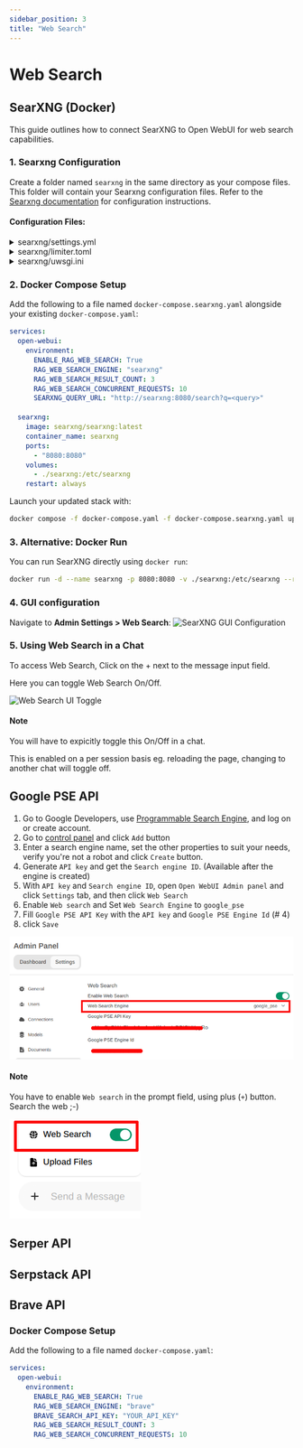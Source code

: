 ```yaml
---
sidebar_position: 3
title: "Web Search"
---
```


# Web Search

## SearXNG (Docker)

This guide outlines how to connect SearXNG to Open WebUI for web search capabilities.

### 1. Searxng Configuration

Create a folder named `searxng` in the same directory as your compose files. This folder will contain your Searxng configuration files. Refer to the [Searxng documentation](https://docs.searxng.org/) for configuration instructions.

#### Configuration Files:

<details>
<summary>searxng/settings.yml</summary>

```yaml
# see https://docs.searxng.org/admin/settings/settings.html#settings-use-default-settings
use_default_settings: true

server:
  secret_key: "f9e603d4191caab069b021fa0568391a33c8a837b470892c64461b5dd12464f4"
  limiter: false
  image_proxy: true
  port: 8080
  bind_address: "0.0.0.0"

ui:
  static_use_hash: true

search:
  safe_search: 0
  autocomplete: ""
  default_lang: ""
  formats:
    - html
    - json
```

</details>

<details>
<summary>searxng/limiter.toml</summary>

```toml
[botdetection.ip_limit]
# activate link_token method in the ip_limit method
link_token = true
```

</details>

<details>
<summary>searxng/uwsgi.ini</summary>

```ini
[uwsgi]
# Who will run the code
uid = searxng
gid = searxng

# Number of workers (usually CPU count)
# default value: %k (= number of CPU core, see Dockerfile)
workers = %k

# Number of threads per worker
# default value: 4 (see Dockerfile)
threads = 4

# The right granted on the created socket
chmod-socket = 666

# Plugin to use and interpreter config
single-interpreter = true
master = true
plugin = python3
lazy-apps = true
enable-threads = 4

# Module to import
module = searx.webapp

# Virtualenv and python path
pythonpath = /usr/local/searxng/
chdir = /usr/local/searxng/searx/

# automatically set processes name to something meaningful
auto-procname = true

# Disable request logging for privacy
disable-logging = true
log-5xx = true

# Set the max size of a request (request-body excluded)
buffer-size = 8192

# No keep alive
# See https://github.com/searx/searx-docker/issues/24
add-header = Connection: close

# uwsgi serves the static files
static-map = /static=/usr/local/searxng/searx/static
# expires set to one day
static-expires = /* 86400
static-gzip-all = True
offload-threads = 4
```

</details>

### 2. Docker Compose Setup

Add the following to a file named `docker-compose.searxng.yaml` alongside your existing `docker-compose.yaml`:

```yaml
services:
  open-webui:
    environment:
      ENABLE_RAG_WEB_SEARCH: True
      RAG_WEB_SEARCH_ENGINE: "searxng"
      RAG_WEB_SEARCH_RESULT_COUNT: 3
      RAG_WEB_SEARCH_CONCURRENT_REQUESTS: 10
      SEARXNG_QUERY_URL: "http://searxng:8080/search?q=<query>"

  searxng:
    image: searxng/searxng:latest
    container_name: searxng
    ports:
      - "8080:8080"
    volumes:
      - ./searxng:/etc/searxng
    restart: always
```

Launch your updated stack with:

```bash
docker compose -f docker-compose.yaml -f docker-compose.searxng.yaml up -d
```

### 3. Alternative: Docker Run

You can run SearXNG directly using `docker run`:

```bash
docker run -d --name searxng -p 8080:8080 -v ./searxng:/etc/searxng --restart always searxng/searxng:latest
```

### 4. GUI configuration

Navigate to **Admin Settings > Web Search**:
![SearXNG GUI Configuration](/img/tutorial_searxng_config.png)

### 5. Using Web Search in a Chat

To access Web Search, Click on the + next to the message input field.

Here you can toggle Web Search On/Off.

![Web Search UI Toggle](/img/web_search_toggle.png)

#### Note

You will have to expicitly toggle this On/Off in a chat.

This is enabled on a per session basis eg. reloading the page, changing to another chat will toggle off.

## Google PSE API

1. Go to Google Developers, use [Programmable Search Engine](https://developers.google.com/custom-search), and log on or create account.
2. Go to [control panel](https://programmablesearchengine.google.com/controlpanel/all) and click `Add` button
3. Enter a search engine name, set the other properties to suit your needs, verify you're not a robot and click `Create` button.
4. Generate `API key` and get the `Search engine ID`. (Available after the engine is created)
5. With `API key` and `Search engine ID`, open `Open WebUI Admin panel` and click `Settings` tab, and then click `Web Search`
6. Enable `Web search` and Set `Web Search Engine` to `google_pse`
7. Fill `Google PSE API Key` with the `API key` and `Google PSE Engine Id` (# 4)
8. click `Save`

![Open WebUI Admin panel](../../static/img/tutorial_google_pse1.png)


#### Note
You have to enable `Web search` in the prompt field, using plus (`+`) button.
Search the web ;-)

![enable Web search](../../static/img/tutorial_google_pse2.png)

## Serper API

## Serpstack API

## Brave API

###  Docker Compose Setup

Add the following to a file named `docker-compose.yaml`:

```yaml
services:
  open-webui:
    environment:
      ENABLE_RAG_WEB_SEARCH: True
      RAG_WEB_SEARCH_ENGINE: "brave"
      BRAVE_SEARCH_API_KEY: "YOUR_API_KEY"
      RAG_WEB_SEARCH_RESULT_COUNT: 3
      RAG_WEB_SEARCH_CONCURRENT_REQUESTS: 10
```

